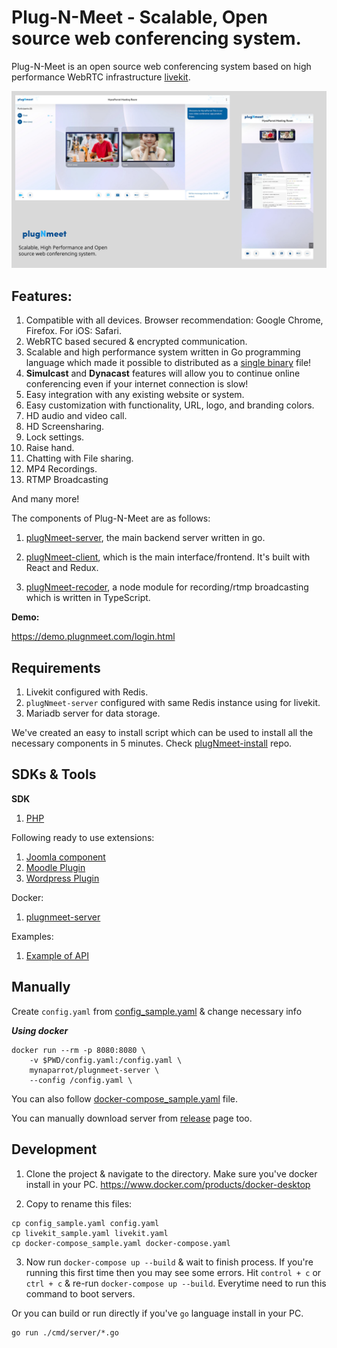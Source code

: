# Plug-N-Meet - Scalable, Open source web conferencing system.

Plug-N-Meet is an open source web conferencing system based on high performance WebRTC
infrastructure [livekit](https://github.com/livekit/livekit-server).

![](./github_files/banner.png)

## Features:

1) Compatible with all devices. Browser recommendation: Google Chrome, Firefox. For iOS: Safari.
2) WebRTC based secured & encrypted communication.
3) Scalable and high performance system written in Go programming language which made it possible to distributed as a
   [single binary](https://github.com/mynaparrot/plugNmeet-server/releases) file!
4) **Simulcast** and **Dynacast** features will allow you to continue online conferencing even if your internet
   connection is slow!
5) Easy integration with any existing website or system.
6) Easy customization with functionality, URL, logo, and branding colors.
7) HD audio and video call.
8) HD Screensharing.
9) Lock settings.
10) Raise hand.
11) Chatting with File sharing.
12) MP4 Recordings.
13) RTMP Broadcasting

And many more!

The components of Plug-N-Meet are as follows:

1) [plugNmeet-server](https://github.com/mynaparrot/plugNmeet-server), the main backend server written in go.

2) [plugNmeet-client](https://github.com/mynaparrot/plugNmeet-client), which is the main interface/frontend. It's built
   with React and Redux.

3) [plugNmeet-recoder](https://github.com/mynaparrot/plugNmeet-recorder), a node module for recording/rtmp broadcasting
   which is written in TypeScript.

**Demo:**

https://demo.plugnmeet.com/login.html

## Requirements

1) Livekit configured with Redis.
2) `plugNmeet-server` configured with same Redis instance using for livekit.
3) Mariadb server for data storage.

We've created an easy to install script which can be used to install all the necessary components in 5 minutes.
Check [plugNmeet-install](https://github.com/mynaparrot/plugNmeet-install) repo.

## SDKs & Tools

**SDK**

1) [PHP](https://github.com/mynaparrot/plugNmeet-sdk-php)

Following ready to use extensions:

1) [Joomla component](https://github.com/mynaparrot/plugNmeet-joomla)
2) [Moodle Plugin](https://github.com/mynaparrot/plugNmeet-moodle)
3) [Wordpress Plugin](https://github.com/mynaparrot/plugNmeet-wordpress)

Docker:

1. [plugnmeet-server](https://hub.docker.com/r/mynaparrot/plugnmeet-server)

Examples:

1) [Example of API](https://github.com/mynaparrot/plugNmeet-server/wiki/API-Information-(examples))

## Manually

Create `config.yaml`
from [config_sample.yaml](https://raw.githubusercontent.com/mynaparrot/plugNmeet-server/main/config_sample.yaml) &
change necessary info

***Using docker***

```
docker run --rm -p 8080:8080 \
    -v $PWD/config.yaml:/config.yaml \
    mynaparrot/plugnmeet-server \
    --config /config.yaml \
```

You can also
follow [docker-compose_sample.yaml](https://raw.githubusercontent.com/mynaparrot/plugNmeet-server/main/docker-compose_sample.yaml)
file.

You can manually download server from [release](https://github.com/mynaparrot/plugNmeet-server/releases) page too.

## Development

1) Clone the project & navigate to the directory. Make sure you've docker install in your
   PC. https://www.docker.com/products/docker-desktop

2) Copy to rename this files:

```
cp config_sample.yaml config.yaml
cp livekit_sample.yaml livekit.yaml
cp docker-compose_sample.yaml docker-compose.yaml
```

3) Now run `docker-compose up --build` & wait to finish process. If you're running this first time then you may see some
   errors. Hit `control + c` or `ctrl + c` & re-run `docker-compose up --build`. Everytime need to run this command to
   boot servers.

Or you can build or run directly if you've `go` language install in your PC.

```
go run ./cmd/server/*.go
```